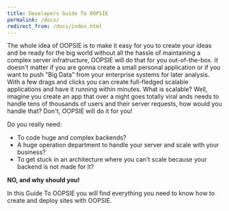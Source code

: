 ```yaml
---
title: Developers Guide To OOPSIE
permalink: /docs/
redirect_from: /docs/index.html
---
```


The whole idea of OOPSIE is to make it easy for you to create your ideas and be ready for the big world without all the hassle of maintaining a complex server infratructure, OOPSIE will do that for you out-of-the-box. It doesn't matter if you are gonna create a small personal application or if you want to push "Big Data" from your enterprise systems for later analysis. With a few drags and clicks you can create full-fledged scalable applications and have it running within minutes. What is scalable? Well, imagine you create an app that over a night goes totally viral ands needs to handle tens of thousands of users and their server requests, how would you handle that? Don't, OOPSIE will do it for you!

Do you really need:
 - To code huge and complex backends? 
 - A huge operation department to handle your server and scale with your business? 
 - To get stuck in an architecture where you can't scale because your backend is not made for it?

 **NO, and why should you!**

 In this Guide To OOPSIE you will find everything you need to know how to create and deploy sites with OOPSIE.